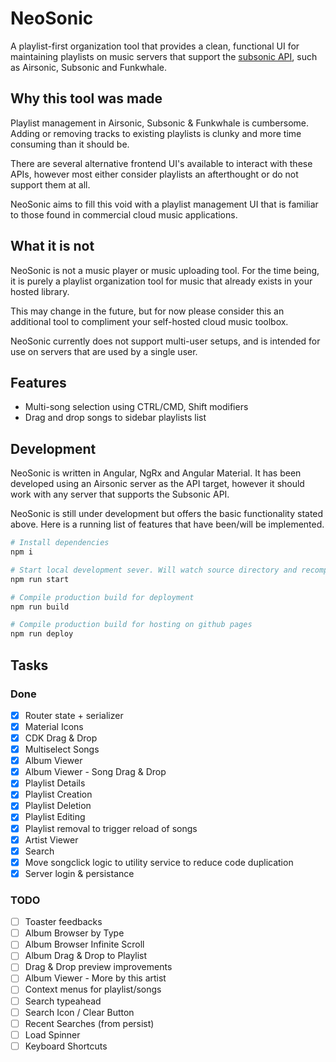 # NeoSonic

A playlist-first organization tool that provides a clean, functional UI for maintaining playlists on music servers that support the [subsonic API](http://www.subsonic.org/), such as Airsonic, Subsonic and Funkwhale.

## Why this tool was made

Playlist management in Airsonic, Subsonic & Funkwhale is cumbersome. Adding or removing tracks to existing playlists is clunky and more time consuming than it should be.

There are several alternative frontend UI's available to interact with these APIs, however most either consider playlists an afterthought or do not support them at all.

NeoSonic aims to fill this void with a playlist management UI that is familiar to those found in commercial cloud music applications.

## What it is not

NeoSonic is not a music player or music uploading tool. For the time being, it is purely a playlist organization tool for music that already exists in your hosted library.

This may change in the future, but for now please consider this an additional tool to compliment your self-hosted cloud music toolbox.

NeoSonic currently does not support multi-user setups, and is intended for use on servers that are used by a single user.

## Features

- Multi-song selection using CTRL/CMD, Shift modifiers
- Drag and drop songs to sidebar playlists list

## Development

NeoSonic is written in Angular, NgRx and Angular Material. It has been developed using an Airsonic server as the API target, however it should work with any server that supports the Subsonic API.

NeoSonic is still under development but offers the basic functionality stated above. Here is a running list of features that have been/will be implemented.

```sh
# Install dependencies
npm i

# Start local development sever. Will watch source directory and recompile app on changes
npm run start

# Compile production build for deployment
npm run build

# Compile production build for hosting on github pages
npm run deploy
```

## Tasks

### Done

- [x] Router state + serializer
- [x] Material Icons
- [x] CDK Drag & Drop
- [x] Multiselect Songs
- [x] Album Viewer
- [x] Album Viewer - Song Drag & Drop
- [x] Playlist Details
- [x] Playlist Creation
- [x] Playlist Deletion
- [x] Playlist Editing
- [x] Playlist removal to trigger reload of songs
- [x] Artist Viewer
- [x] Search
- [x] Move songclick logic to utility service to reduce code duplication
- [x] Server login & persistance

### TODO

- [ ] Toaster feedbacks
- [ ] Album Browser by Type
- [ ] Album Browser Infinite Scroll
- [ ] Album Drag & Drop to Playlist
- [ ] Drag & Drop preview improvements
- [ ] Album Viewer - More by this artist
- [ ] Context menus for playlist/songs
- [ ] Search typeahead
- [ ] Search Icon / Clear Button
- [ ] Recent Searches (from persist)
- [ ] Load Spinner
- [ ] Keyboard Shortcuts

